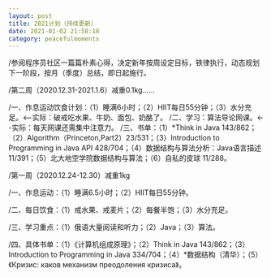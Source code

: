 ```yaml
---
layout: post
title: 2021计划（持续更新）
date: 2021-01-02 21:58:18
category: peacefulmoments
---   
```

/参阅程序员社区一篇篇朴素心得，决定新年按周设定目标，铁律执行，动态规划下一阶段，按月（季度）总结，即日起施行。

/第二周（2020.12.31-2021.1.6）减重0.1kg......
 
/一、作息运动饮食计划：（1）睡满6小时；（2）HIIT每日55分钟；（3）水分充足。<--实际：破戒吃水果、牛奶、面包、奶酪了。 
/二、学习：算法导论网课。<--实际：每天网课还需集中注意力。
/三、书单：（1）*Think in Java 143/862；（2）Algorithm（Princeton,Part2）23/531；（3）Introduction to Programming in Java API 428/704；（4）数据结构与算法分析：Java语言描述 11/391；（5）北大地空学院数据结构与算法；（6）自私的皮球 11/288。


/第一周（2020.12.24-12.30）减重1kg
 
/一、作息运动：（1）睡满6.5小时；（2）HIIT每日55分钟。
 
/二、每日饮食：（1）戒水果、戒麦片；（2）每餐半饱；（3）水分充足。
 
/三、学习重点：（1）俄语大量阅读和听力；（2）Java；（3）算法。
 
/四、具体书单：（1）《计算机组成原理》；（2）Think in Java 143/862；（3）Introduction to Programming in Java 334/704；（4）*数据结构（清华）；（5）《Кризис: каков механизм преодоления кризиса》。
